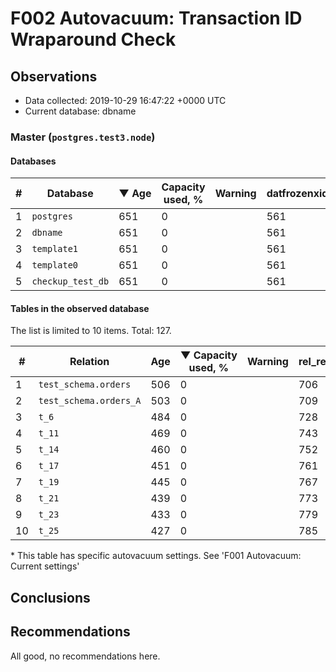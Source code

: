 # F002 Autovacuum: Transaction ID Wraparound Check #

## Observations ##
- Data collected: 2019-10-29 16:47:22 +0000 UTC
- Current database: dbname




### Master (`postgres.test3.node`) ###


#### Databases ####


| \# | Database | &#9660;&nbsp;Age | Capacity used, % | Warning | datfrozenxid |
|--|--------|-----|------------------|---------|--------------|
| 1 |`postgres`|651 |0 |  |561 |
| 2 |`dbname`|651 |0 |  |561 |
| 3 |`template1`|651 |0 |  |561 |
| 4 |`template0`|651 |0 |  |561 |
| 5 |`checkup_test_db`|651 |0 |  |561 |


#### Tables in the observed database ####
The list is limited to 10 items. Total: 127.

| \# | Relation | Age | &#9660;&nbsp;Capacity used, % | Warning |rel_relfrozenxid | toast_relfrozenxid |
|---|-------|-----|------------------|---------|-----------------|--------------------|
| 1 |`test_schema.orders` |506 |0 |  |706 |0 |
| 2 |`test_schema.orders_A` |503 |0 |  |709 |0 |
| 3 |`t_6` |484 |0 |  |728 |0 |
| 4 |`t_11` |469 |0 |  |743 |0 |
| 5 |`t_14` |460 |0 |  |752 |0 |
| 6 |`t_17` |451 |0 |  |761 |0 |
| 7 |`t_19` |445 |0 |  |767 |0 |
| 8 |`t_21` |439 |0 |  |773 |0 |
| 9 |`t_23` |433 |0 |  |779 |0 |
| 10 |`t_25` |427 |0 |  |785 |0 |


\* This table has specific autovacuum settings. See 'F001 Autovacuum: Current settings'


## Conclusions ##
 


## Recommendations ##
  All good, no recommendations here.
 

